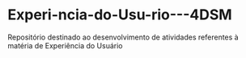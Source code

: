 # Experi-ncia-do-Usu-rio---4DSM
Repositório destinado ao desenvolvimento de atividades referentes à matéria de Experiência do Usuário
